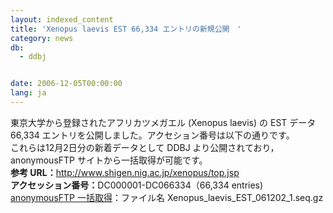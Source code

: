 ```yaml
---
layout: indexed_content
title: 'Xenopus laevis EST 66,334 エントリの新規公開　'
category: news
db:
  - ddbj


date: 2006-12-05T00:00:00
lang: ja
---
```


<html>東京大学から登録されたアフリカツメガエル (Xenopus laevis) の EST データ 66,334 エントリを公開しました。アクセション番号は以下の通りです。<br>これらは12月2日分の新着データとして DDBJ より公開されており，anonymousFTP サイトから一括取得が可能です。<br><b>参考 URL：</b><a href="http://www.shigen.nig.ac.jp/xenopus/top.jsp">http://www.shigen.nig.ac.jp/xenopus/top.jsp</a><br><b>アクセッション番号：</b>DC000001-DC066334（66,334 entries)<br><a href="ftp://ftp.ddbj.nig.ac.jp/ddbj_database/mass/Xenopus_laevis_EST/">anonymousFTP 一括取得</a>：ファイル名 Xenopus_laevis_EST_061202_1.seq.gz</html>
